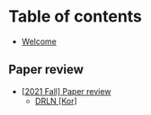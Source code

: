 # Table of contents

* [Welcome](README.md)

## Paper review

* [\[2021 Fall\] Paper review](paper-review/2021-fall-paper-review/README.md)
  * [DRLN \[Kor\]](paper-review/2021-fall-paper-review/ieee-2019-DRLN-kor.md)
